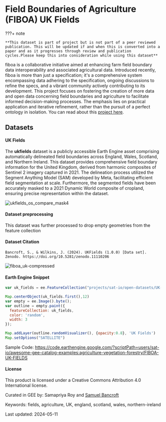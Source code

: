 # Field Boundaries of Agriculture (FIBOA) UK Fields

???+ note

    **This dataset is part of project but is not part of a peer reviewed publication. This will be updated if and when this is converted into a paper and as it progresses through review and publication cycles.Please keep this into consideration while using this dataset**

fiboa is a collaborative initiative aimed at enhancing farm field boundary data interoperability and associated agricultural data. Introduced recently, fiboa is more than just a specification; it's a comprehensive system encompassing data adhering to the specification, ongoing discussions to refine the specs, and a vibrant community actively contributing to its development. This project focuses on fostering the creation of more data and open data concerning field boundaries and agriculture to facilitate informed decision-making processes. The emphasis lies on practical application and iterative refinement, rather than the pursuit of a perfect ontology in isolation. You can read about this [project here](https://cloudnativegeo.org/blog/2024/04/introducing-fiboa/).

## Datasets

#### UK Fields
The **ukfields** dataset is a publicly accessible Earth Engine asset comprising automatically delineated field boundaries across England, Wales,
Scotland, and Northern Ireland. This dataset provides comprehensive field boundary information for the United Kingdom, derived from harmonic
composites of Sentinel 2 imagery captured in 2021. The delineation process utilized the Segment Anything Model (SAM) developed by Meta, facilitating
efficient field segmentation at scale. Furthermore, the segmented fields have been accurately masked to a 2021 Dynamic World composite of cropland,
ensuring precise representation within the dataset.

![ukfields_os_compare_mask4](https://github.com/samapriya/awesome-gee-community-datasets/assets/3259632/dfd167a3-048b-4a7b-a46f-3ffae43f7dfe)

#### Dataset preprocessing
This dataset was further processed to drop empty geometries from the feature collection

#### Dataset Citation

```
Bancroft, S., & Wilkins, J. (2024). UKFields (1.0.0) [Data set]. Zenodo. https://doi.org/10.5281/zenodo.11110206
```

![fiboa_uk-compressed](https://github.com/samapriya/awesome-gee-community-datasets/assets/6677629/44e575bb-3318-41a6-bd0c-8e0a3961b31b)

#### Earth Engine Snippet

```js
var uk_fields = ee.FeatureCollection("projects/sat-io/open-datasets/UK-FIELDS");

Map.centerObject(uk_fields.first(),12)
var empty = ee.Image().byte();
var outline = empty.paint({
  featureCollection: uk_fields,
  color: 'random',
  width: 3
});

Map.addLayer(outline.randomVisualizer(), {opacity:0.8}, 'UK Fields')
Map.setOptions("SATELLITE")
```
Sample Code: https://code.earthengine.google.com/?scriptPath=users/sat-io/awesome-gee-catalog-examples:agriculture-vegetation-forestry/FIBOA-UK-FIELDS

#### License
This product is licensed under a Creative Commons Attribution 4.0 International license.

Curated in GEE by: Samapriya Roy and [Samuel Bancroft](https://github.com/Spiruel)

Keywords: fields, agriculture, UK, england, scotland, wales, northern-ireland

Last updated: 2024-05-11
